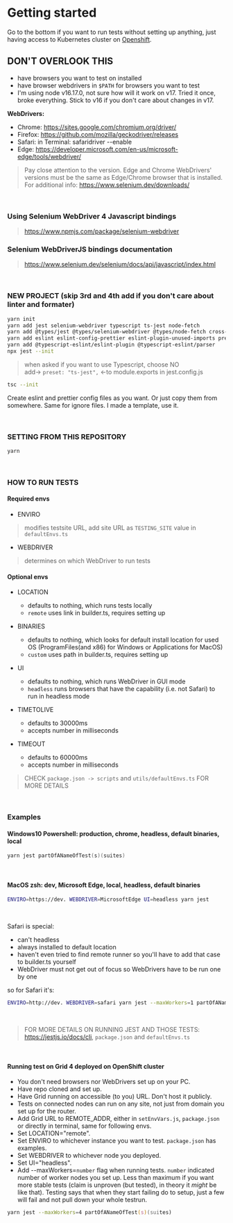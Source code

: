 # Getting started

Go to the bottom if you want to run tests without setting up anything, just having access to Kubernetes cluster on [Openshift](#openshift).

## DON'T OVERLOOK THIS

-   have browsers you want to test on installed
-   have browser webdrivers in `$PATH` for browsers you want to test
-   I'm using node v16.17.0, not sure how will it work on v17. Tried it once, broke everything. Stick to v16 if you don't care about changes in v17.

**WebDrivers:**

-   Chrome: <https://sites.google.com/chromium.org/driver/>
-   Firefox: <https://github.com/mozilla/geckodriver/releases>
-   Safari: in Terminal: safaridriver --enable
-   Edge: <https://developer.microsoft.com/en-us/microsoft-edge/tools/webdriver/>

> Pay close attention to the version. Edge and Chrome WebDrivers' versions must be the same as Edge/Chrome browser that is installed.
> For additional info: <https://www.selenium.dev/downloads/>

<br>

### Using Selenium WebDriver 4 Javascript bindings

> <https://www.npmjs.com/package/selenium-webdriver>

### Selenium WebDriverJS bindings documentation

> <https://www.selenium.dev/selenium/docs/api/javascript/index.html>

<br>

### NEW PROJECT (skip 3rd and 4th add if you don't care about linter and formater)

```bash
yarn init
yarn add jest selenium-webdriver typescript ts-jest node-fetch
yarn add @types/jest @types/selenium-webdriver @types/node-fetch cross-env
yarn add eslint eslint-config-prettier eslint-plugin-unused-imports prettier
yarn add @typescript-eslint/eslint-plugin @typescript-eslint/parser
npx jest --init
```

> when asked if you want to use Typescript, choose NO  
> add-> `preset: "ts-jest",` <-to module.exports in jest.config.js

```bash
tsc --init
```

Create eslint and prettier config files as you want. Or just copy them from somewhere. Same for ignore files. I made a template, use it.

<br>

### SETTING FROM THIS REPOSITORY

```bash
yarn
```

<br>

### HOW TO RUN TESTS

#### Required envs

-   ENVIRO

> modifies testsite URL, add site URL as `TESTING_SITE` value in `defaultEnvs.ts`

-   WEBDRIVER

> determines on which WebDriver to run tests

#### Optional envs

-   LOCATION

    -   defaults to nothing, which runs tests locally
    -   `remote` uses link in builder.ts, requires setting up

-   BINARIES

    -   defaults to nothing, which looks for default install location for used OS (ProgramFiles(and x86) for Windows or Applications for MacOS)
    -   `custom` uses path in builder.ts, requires setting up

-   UI

    -   defaults to nothing, which runs WebDriver in GUI mode
    -   `headless` runs browsers that have the capability (i.e. not Safari) to run in headless mode

-   TIMETOLIVE

    -   defaults to 30000ms
    -   accepts number in milliseconds

-   TIMEOUT
    -   defaults to 60000ms
    -   accepts number in milliseconds

> CHECK `package.json -> scripts` and `utils/defaultEnvs.ts` FOR MORE DETAILS

<br>

### Examples

#### Windows10 Powershell: production, chrome, headless, default binaries, local

```PowerShell
yarn jest partOfANameOfTest(s)(suites)
```

<br>

#### MacOS zsh: dev, Microsoft Edge, local, headless, default binaries

```zsh
ENVIRO=https://dev. WEBDRIVER=MicrosoftEdge UI=headless yarn jest
```

<br>

Safari is special:

-   can't headless
-   always installed to default location
-   haven't even tried to find remote runner so you'll have to add that case to builder.ts yourself
-   WebDriver must not get out of focus so WebDrivers have to be run one by one

so for Safari it's:

```zsh
ENVIRO=http://dev. WEBDRIVER=safari yarn jest --maxWorkers=1 partOfANameOfTest(s)(suites)
```

<br>

> FOR MORE DETAILS ON RUNNING JEST AND THOSE TESTS: <https://jestjs.io/docs/cli>, `package.json` and `defaultEnvs.ts`

<br>

#### <a name="openshift"></a> Running test on Grid 4 deployed on OpenShift cluster

-   You don't need browsers nor WebDrivers set up on your PC.
-   Have repo cloned and set up.
-   Have Grid running on accessible (to you) URL. Don't host it publicly.
-   Tests on connected nodes can run on any site, not just from domain you set up for the router.
-   Add Grid URL to REMOTE_ADDR, either in `setEnvVars.js`, `package.json` or directly in terminal, same for following envs.
-   Set LOCATION="remote".
-   Set ENVIRO to whichever instance you want to test. `package.json` has examples.
-   Set WEBDRIVER to whichever node you deployed.
-   Set UI="headless".
-   Add --maxWorkers=`number` flag when running tests. `number` indicated number of worker nodes you set up. Less than maximum if you want more stable tests (claim is unproven (but tested), in theory it _might_ be like that). Testing says that when they start failing do to setup, just a few will fail and not pull down your whole testrun.

```zsh
yarn jest --maxWorkers=4 partOfANameOfTest(s)(suites)
```
